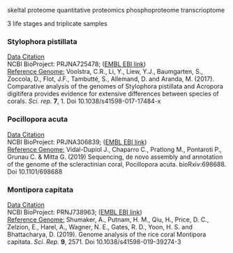 skeltal proteome
quantitative proteomics
phosphoproteome
transcrioptome

3 life stages and triplicate samples

### Stylophora pistillata  
[Data Citation]()  
NCBI BioProject: PRJNA725478; ([EMBL EBI link](https://www.ebi.ac.uk/ena/browser/view/PRJNA725478))  
[Reference Genome:](http://spis.reefgenomics.org/download/) Voolstra, C.R., Li, Y., Liew, Y.J., Baumgarten, S., Zoccola, D., Flot, J.F., Tambutté, S., Allemand, D. and Aranda, M. (2017). Comparative analysis of the genomes of Stylophora pistillata and Acropora digitifera provides evidence for extensive differences between species of corals. *Sci. rep.* **7**, 1. Doi 10.1038/s41598-017-17484-x

### Pocillopora acuta  
[Data Citation]()  
NCBI BioProject: PRJNA306839; ([EMBL EBI link](https://www.ebi.ac.uk/ena/browser/view/PRJNA306839))  
[Reference Genome:](http://ihpe.univ-perp.fr/telechargement/Data_to_downoload.rar) Vidal-Dupiol J., Chaparro C., Pratlong M., Pontaroti P., Grunau C. & Mitta G. (2019) Sequencing, de novo assembly and annotation of the genome of the scleractinian coral, Pocillopora acuta. bioRxiv:698688. Doi 10.1101/698688

### Montipora capitata  
[Data Citation]()  
NCBI BioProject: PRNJ738963; ([EMBL EBI link](https://www.ebi.ac.uk/ena/browser/view/PRNJ738963))  
[Reference Genome:](http://cyanophora.rutgers.edu/montipora/) Shumaker, A., Putnam, H. M., Qiu, H., Price, D. C., Zelzion, E., Harel, A., Wagner, N. E., Gates, R. D., Yoon, H. S. and Bhattacharya, D. (2019). Genome analysis of the rice coral Montipora capitata. *Sci. Rep.* **9**, 2571. Doi 10.1038/s41598-019-39274-3
